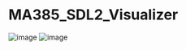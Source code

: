 # MA385_SDL2_Visualizer
![image](https://github.com/jdww5567/MA385_SDL2_Visualizer/assets/112447476/9dcabc42-c469-49b9-b5ec-95c591af5a4c)
![image](https://github.com/jdww5567/MA385_SDL2_Visualizer/assets/112447476/3060bfdf-96c6-4365-b99e-005efbc2bd55)
